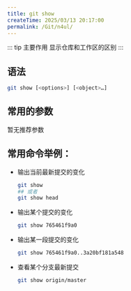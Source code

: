 ```yaml
---
title: git show
createTime: 2025/03/13 20:17:00
permalink: /Git/n4ul/
---
```


::: tip 主要作用
显示仓库和工作区的区别
:::

## 语法

```bash
git show [<options>] [<object>…​]
```

## 常用的参数

暂无推荐参数

## 常用命令举例：

- 输出当前最新提交的变化
  
  ```bash
  git show
  ## 或者
  git show head
  ```

- 输出某个提交的变化
  
  ```bash
  git show 765461f9a0
  ```

- 输出某一段提交的变化
  
  ```bash
  git show 765461f9a0..3a20bf181a548
  ```

- 查看某个分支最新提交
  
  ```bash
  git show origin/master
  ```

